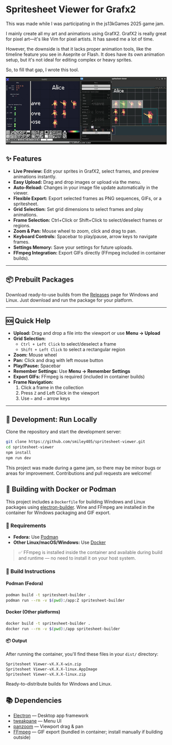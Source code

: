 
# Spritesheet Viewer for Grafx2

This was made while I was participating in the js13kGames 2025 game jam.

I mainly create all my art and animations using GrafX2. GrafX2 is really great for pixel art—it's like Vim for pixel artists. It has saved me a lot of time.

However, the downside is that it lacks proper animation tools, like the timeline feature you see in Aseprite or Flash. It does have its own animation setup, but it's not ideal for editing complex or heavy sprites.

So, to fill that gap, I wrote this tool.

<img src="sample/sample_vid.gif">


## ✨ Features

- **Live Preview:** Edit your sprites in GrafX2, select frames, and preview animations instantly.
- **Easy Upload:** Drag and drop images or upload via the menu.
- **Auto-Reload:** Changes in your image file update automatically in the viewer.
- **Flexible Export:** Export selected frames as PNG sequences, GIFs, or a spritesheet.
- **Grid Selection:** Set grid dimensions to select frames and play animations.
- **Frame Selection:** Ctrl+Click or Shift+Click to select/deselect frames or regions.
- **Zoom & Pan:** Mouse wheel to zoom, click and drag to pan.
- **Keyboard Controls:** Spacebar to play/pause, arrow keys to navigate frames.
- **Settings Memory:** Save your settings for future uploads.
- **FFmpeg Integration:** Export GIFs directly (FFmpeg included in container builds).

---


## 📦 Prebuilt Packages

Download ready-to-use builds from the [Releases](https://github.com/smiley405/spritesheet-viewer/releases) page for Windows and Linux. Just download and run the package for your platform.

---


## 🆘 Quick Help

- **Upload:** Drag and drop a file into the viewport or use **Menu → Upload**
- **Grid Selection:**
  - `Ctrl + Left Click` to select/deselect a frame
  - `Shift + Left Click` to select a rectangular region
- **Zoom:** Mouse wheel
- **Pan:** Click and drag with left mouse button
- **Play/Pause:** Spacebar
- **Remember Settings:** Use **Menu → Remember Settings**
- **Export GIFs:** FFmpeg is required (included in container builds)
- **Frame Navigation:**
  1. Click a frame in the collection
  2. Press `Z` and Left Click in the viewport
  3. Use `←` and `→` arrow keys

---


## 🧪 Development: Run Locally

Clone the repository and start the development server:

```bash
git clone https://github.com/smiley405/spritesheet-viewer.git
cd spritesheet-viewer
npm install
npm run dev
```

This project was made during a game jam, so there may be minor bugs or areas for improvement. Contributions and pull requests are welcome!


## 🐳 Building with Docker or Podman

This project includes a `Dockerfile` for building Windows and Linux packages using [electron-builder](https://www.electron.build/). Wine and FFmpeg are installed in the container for Windows packaging and GIF export.

### 🔧 Requirements

- **Fedora:** Use [Podman](https://podman.io/)
- **Other Linux/macOS/Windows:** Use [Docker](https://www.docker.com/)

> ✅ FFmpeg is installed inside the container and available during build and runtime — no need to install it on your host system.

### 🚀 Build Instructions

#### Podman (Fedora)

```bash
podman build -t spritesheet-builder .
podman run --rm -v $(pwd):/app:Z spritesheet-builder
```

#### Docker (Other platforms)

```bash
docker build -t spritesheet-builder .
docker run --rm -v $(pwd):/app spritesheet-builder
```

#### 📦 Output

After running the container, you'll find these files in your `dist/` directory:

```
Spritesheet Viewer-vX.X.X-win.zip
Spritesheet Viewer-vX.X.X-linux.AppImage
Spritesheet Viewer-vX.X.X-linux.zip
```

Ready-to-distribute builds for Windows and Linux.


## 📚 Dependencies

- [Electron](https://github.com/electron/electron) — Desktop app framework
- [tweakpane](https://github.com/cocopon/tweakpane) — Menu UI
- [panzoom](https://github.com/timmywil/panzoom) — Viewport drag & pan
- [FFmpeg](https://github.com/FFmpeg/FFmpeg) — GIF export (bundled in container; install manually if building outside)


